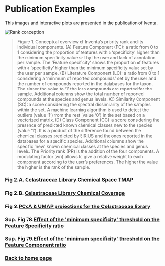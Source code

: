 <h1>Publication Examples</h1>

This images and interactive plots are presented in the publication of Iventa.

![Rank conception](/assets/img/Detailed_priorityrank.png)

>Figure 1. Conceptual overview of Inventa’s priority rank and its individual components. (A) Feature Component (FC): a ratio from 0 to 1 considering the proportion of features with a ‘specificity’ higher than the minimum specificity value set by the user and lack of annotation per sample. The ‘Feature specificity’ shows the proportion of features with a ‘specificity’ higher than the minimum specificity value set by the user per sample. (B) Literature Component (LC): a ratio from 0 to 1 considering a ‘minimum of reported compounds’ set by the user and the number of compounds reported in the databases for the taxon. The closer the value to ‘1’ the less compounds are reported for the sample. Additional columns show the total number of reported compounds at the species and genus levels. (C) Similarity Component (SC): a score considering the spectral dissimilarity of the samples within the set. A machine learning algorithm is used to detect the outliers (value ‘1’) from the rest (value ‘0’) in the set based on a vectorized matrix. (D) Class Component (CC): a score considering the presence of predicted known chemical classes new to the species (value ‘1’). It is a product of the difference found between the chemical classes predicted by SIRIUS and the ones reported in the databases for a specific species. Additional columns show the specific ‘new’ known chemical classes at the species and genus levels. The Priority rank (PR) is the addition of the four components. A modulating factor (wn) allows to give a relative weight to each component according to the user’s preferences. The higher the value the higher is the rank of the sample. 

### Fig 2.A. [**Celastraceae Library Chemical Space TMAP**](/assets/img/Celastraceae_annotation_vs_lotusdnp_tmap.html)

### Fig 2.B. [**Celastraceae Library Chemical Coverage**](/assets/img/Chemical_class_Celastraceae.html)  

### Fig 3.[**PCoA & UMAP projections for the Celastraceae library**](/assets/img/PCoA_UMAP_2D.html)


### Sup. Fig 78.[**Effect of the 'minimum specificity' threshold on the Feature Specificity ratio**](/assets/img/FS_min_spec.html)
### Sup. Fig 79.[**Effect of the 'minimum specificity' threshold on the Feature Component ratio**](/assets/img/FC_min_spec.html)

### [Back to home page](index.md)